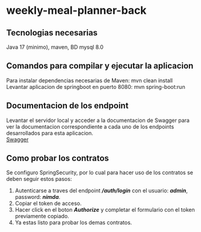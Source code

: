 # weekly-meal-planner-back
## Tecnologias necesarias
Java 17 (minimo), maven, BD mysql 8.0
## Comandos para compilar y ejecutar la aplicacion
Para instalar dependencias necesarias de Maven: mvn clean install\
Levantar aplicacion de springboot en puerto 8080: mvn spring-boot:run
## Documentacion de los endpoint
Levantar el servidor local y acceder a la documentacion de Swagger para ver la documentacion
correspondiente a cada uno de los endpoints desarrollados para esta aplicacion.\
[Swagger](http:localhost:8080/swagger-ui/index.html)
## Como probar los contratos
Se configuro SpringSecurity, por lo cual para hacer uso de los contratos se deben seguir estos pasos:
1. Autenticarse a traves del endpoint **_/auth/login_** con el usuario: **_admin_**, password: **_nimda_**.
2. Copiar el token de acceso.
3. Hacer click en el boton **_Authorize_** y completar el formulario con el token previamente copiado.
4. Ya estas listo para probar los demas contratos.
